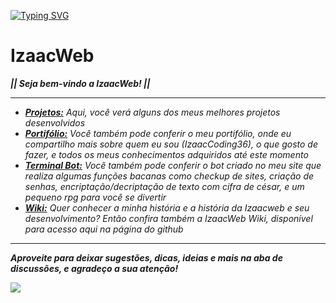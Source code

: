 [![Typing SVG](https://readme-typing-svg.herokuapp.com?font=Orbitron&weight=500&size=17&pause=1000&color=2CF11E&background=041402FB&center=true&vCenter=true&width=1000&height=100&lines=IzaacWeb;Projetos;Portif%C3%B3lio;IzaacWeb+Terminal+Bot;IzaacWeb+Wiki)](https://git.io/typing-svg)

# IzaacWeb

**_|| Seja bem-vindo a IzaacWeb! ||_**

***

- _**[Projetos:](https://izaacweb.vercel.app)** Aqui, você verá alguns dos meus melhores projetos desenvolvidos_
- _**[Portifólio:](https://izaacweb.vercel.app/portfolio-dark.html)** Você também pode conferir o meu portifólio, onde eu compartilho mais sobre quem eu sou (IzaacCoding36), o que gosto de fazer, e todos os meus conhecimentos adquiridos até este momento_
- _**[Terminal Bot:](https://izaacweb.vercel.app/extra/bot-dark.html)** Você também pode conferir o bot criado no meu site que realiza algumas funções bacanas como checkup de sites, criação de senhas, encriptação/decriptação de texto com cifra de césar, e um pequeno rpg para você se divertir_
- _**[Wiki:](https://github.com/IzaacCoding36/IzaacWeb/wiki/Início)** Quer conhecer a minha história e a história da Izaacweb e seu desenvolvimento? Então confira também a IzaacWeb Wiki, disponível para acesso aqui na página do github_

***

**_Aproveite para deixar sugestões, dicas, ideias e mais na aba de discussões, e agradeço a sua atenção!_**

![](https://c.tenor.com/RSIhGRFGGCgAAAAd/tenor.gif)
